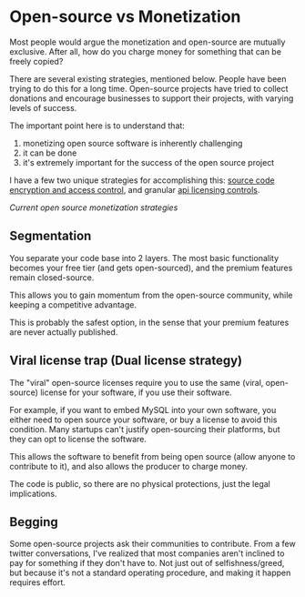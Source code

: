 # Open-source vs Monetization

Most people would argue the monetization and open-source are mutually exclusive.  After all, how do you charge money for something that can be freely copied?

There are several existing strategies, mentioned below.  People have been trying to do this for a long time.  Open-source projects have tried to collect donations and encourage businesses to support their projects, with varying levels of success.

The important point here is to understand that:
1. monetizing open source software is inherently challenging
2. it can be done
3. it's extremely important for the success of the open source project

I have a few two unique strategies for accomplishing this: [source code encryption and access control](m3/encrypting-module-source.md), and granular [api licensing controls](m3/advanced-api-licensing.md).

*Current open source monetization strategies*

## Segmentation

You separate your code base into 2 layers.  The most basic functionality becomes your free tier (and gets open-sourced), and the premium features remain closed-source.

This allows you to gain momentum from the open-source community, while keeping a competitive advantage.

This is probably the safest option, in the sense that your premium features are never actually published.

## Viral license trap (Dual license strategy)

The "viral" open-source licenses require you to use the same (viral, open-source) license for your software, if you use their software.

For example, if you want to embed MySQL into your own software, you either need to open source your software, or buy a license to avoid this condition.  Many startups can't justify open-sourcing their platforms, but they can opt to license the software.

This allows the software to benefit from being open source (allow anyone to contribute to it), and also allows the producer to charge money.

The code is public, so there are no physical protections, just the legal implications.

## Begging

Some open-source projects ask their communities to contribute.  From a few twitter conversations, I've realized that most companies aren't inclined to pay for something if they don't have to.  Not just out of selfishness/greed, but because it's not a standard operating procedure, and making it happen requires effort.

